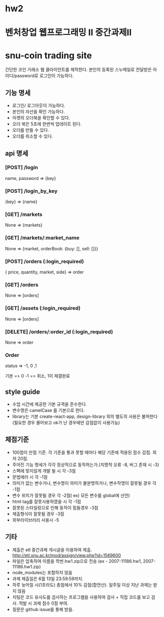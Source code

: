 # hw2

# 벤처창업 웹프로그래밍 II 중간과제II

# snu-coin trading site

간단한 코인 거래소 웹 클라이언트를 제작한다.
본인의 등록된 스누메일로 전달받은 아이디/password로 로그인이 가능하다.

## 기능 명세

- 로그인/ 로그아웃이 가능하다.
- 본인의 자산을 확인 가능하다.
- 마켓의 오더북을 확인할 수 있다.
- 오더 북은 5초에 한번씩 업데이트 된다.
- 오더를 만들 수 있다.
- 오더를 취소할 수 있다.

## api 명세

### [POST] /login

name, password => {key}

### [POST] /login_by_key

{key} => {name}

### [GET] /markets

None => {markets}

### [GET] /markets/:market_name

None => {market, orderBook: {buy: [], sell: []}}

### [POST] /orders (:login_required)

{ price, quantity, market, side} => order

### [GET] /orders

None => [orders]

### [GET] /assets (:login_required)

None => [orders]

### [DELETE] /orders/:order_id (:login_required)

None => order

### Order

status => -1, 0 ,1

기본 => 0 -1 => 취소, 1이 체결완료

## style guide

- 수업 시간에 제공한 기본 규격을 준수한다.
- 변수명은 camelCase 를 기본으로 한다.
- library는 기본 create-react-app, design-library 외의 별도의 사용은 불허한다(필요한 경우 물어보고 ok가 난 경우에만 감점없이 사용가능)

## 체점기준

- 100점이 만점 기준. 각 기준을 통과 못할 때마다 해당 기준에 적용된 점수 감점. 최저 20점.
- 주어진 기능 명세가 각각 정상적으로 동작하는가.(치명적 오류 -8, 버그 존재 시 -3)
- 스펙에 맞지않게 개발 될 시 각 -3점
- 문법에러 시 각 -1점
- 의미가 없는 변수거나, 변수명이 의미가 불분명하거나, 변수작명이 잘못될 경우 각 -1점
- 변수 위치가 잘못될 경우 각 -2점( ex) 모든 변수를 global에 선언)
- html tag를 잘못사용하였을 시 각 -1점
- 잘못된 스타일링으로 인해 동작이 힘들경우 -3점
- 제출형식이 잘못될 경우 -3점
- 외부라이브러리 사용시 -5

## 기타

- 제출은 etl 중간과제 게시글을 이용하여 제출. http://etl.snu.ac.kr/mod/assign/view.php?id=1569600
- 파일은 압축하여 이름을 학번.hw1.zip으로 전송 (ex - 2007-11186.hw1, 2007-11186.hw1.zip)
- node_modules는 포함하지 않음
- 과제 제출일은 6월 13일 23:59:59까지.
- 하루 늦어질 시(1초라도) 총점에서 10% 감점(합연산). 일주일 이상 지난 과제는 받지 않음
- 치팅은 코드 유사도를 검사하는 프로그램을 사용하여 검사 + 직접 코드를 보고 검사. 적발 시 과제 점수 0점 부여.
- 질문은 github issue를 통해 받음.
